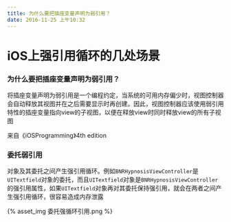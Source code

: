 ```yaml
---
title: 为什么要把插座变量声明为弱引用？
date: 2016-11-25 上午10:32
---
```




# iOS上强引用循环的几处场景

### 为什么要把插座变量声明为弱引用？

将插座变量声明为弱引用是一个编程约定，当系统的可用内存偏少时，视图控制器会自动释放其视图并在之后需要显示时再创建。因此，视图控制器应该使用弱引用特性的插座变量指向view的子视图，以便在释放view时同时释放view的所有子视图

来自《iOSProgramming》4th edition

### 委托弱引用

对象及其委托之间产生强引用循环。例如`BNRHypnosisViewController`是`UITextfield`对象的委托，而且`UITextfield`对象是`BNRHypnosisViewController`的强引用属性，如果`UITextfield`对象再对其委托保持强引用，就会在两者之间产生强引用循环，很容易造成内存泄露

{% asset_img 委托强循环引用.png %}